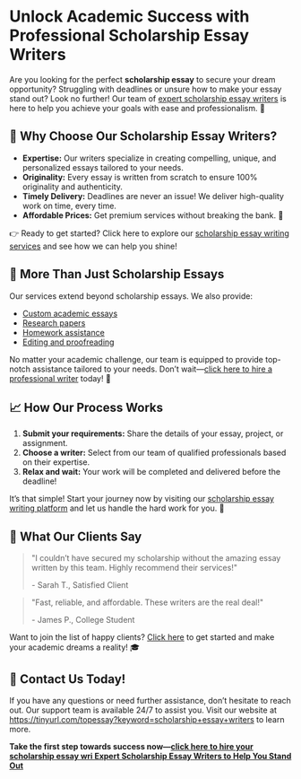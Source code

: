 <h1>Unlock Academic Success with Professional Scholarship Essay Writers</h1>

<p>Are you looking for the perfect <strong>scholarship essay</strong> to secure your dream opportunity? Struggling with deadlines or unsure how to make your essay stand out? Look no further! Our team of <a href="https://tinyurl.com/topessay?keyword=scholarship+essay+writers" target="_blank">expert scholarship essay writers</a> is here to help you achieve your goals with ease and professionalism. 🌟</p>

<h2>🎯 Why Choose Our Scholarship Essay Writers?</h2>

<ul>
    <li><strong>Expertise:</strong> Our writers specialize in creating compelling, unique, and personalized essays tailored to your needs.</li>
    <li><strong>Originality:</strong> Every essay is written from scratch to ensure 100% originality and authenticity.</li>
    <li><strong>Timely Delivery:</strong> Deadlines are never an issue! We deliver high-quality work on time, every time.</li>
    <li><strong>Affordable Prices:</strong> Get premium services without breaking the bank. 🤑</li>
</ul>

<p>👉 Ready to get started? Click here to explore our <a href="https://tinyurl.com/topessay?keyword=scholarship+essay+writers" target="_blank">scholarship essay writing services</a> and see how we can help you shine!</p>

<h2>📝 More Than Just Scholarship Essays</h2>

<p>Our services extend beyond scholarship essays. We also provide:</p>
<ul>
    <li><a href="https://tinyurl.com/topessay?keyword=scholarship+essay+writers" target="_blank">Custom academic essays</a></li>
    <li><a href="https://tinyurl.com/topessay?keyword=scholarship+essay+writers" target="_blank">Research papers</a></li>
    <li><a href="https://tinyurl.com/topessay?keyword=scholarship+essay+writers" target="_blank">Homework assistance</a></li>
    <li><a href="https://tinyurl.com/topessay?keyword=scholarship+essay+writers" target="_blank">Editing and proofreading</a></li>
</ul>

<p>No matter your academic challenge, our team is equipped to provide top-notch assistance tailored to your needs. Don’t wait—<a href="https://tinyurl.com/topessay?keyword=scholarship+essay+writers" target="_blank">click here to hire a professional writer</a> today! 🚀</p>

<h2>📈 How Our Process Works</h2>

<ol>
    <li><strong>Submit your requirements:</strong> Share the details of your essay, project, or assignment.</li>
    <li><strong>Choose a writer:</strong> Select from our team of qualified professionals based on their expertise.</li>
    <li><strong>Relax and wait:</strong> Your work will be completed and delivered before the deadline!</li>
</ol>

<p>It’s that simple! Start your journey now by visiting our <a href="https://tinyurl.com/topessay?keyword=scholarship+essay+writers" target="_blank">scholarship essay writing platform</a> and let us handle the hard work for you. 💼</p>

<h2>🌟 What Our Clients Say</h2>

<blockquote>
    <p>"I couldn’t have secured my scholarship without the amazing essay written by this team. Highly recommend their services!"</p>
    <footer>- Sarah T., Satisfied Client</footer>
</blockquote>

<blockquote>
    <p>"Fast, reliable, and affordable. These writers are the real deal!"</p>
    <footer>- James P., College Student</footer>
</blockquote>

<p>Want to join the list of happy clients? <a href="https://tinyurl.com/topessay?keyword=scholarship+essay+writers" target="_blank">Click here</a> to get started and make your academic dreams a reality! 🎓</p>

<h2>📩 Contact Us Today!</h2>

<p>If you have any questions or need further assistance, don’t hesitate to reach out. Our support team is available 24/7 to assist you. Visit our website at <a href="https://tinyurl.com/topessay?keyword=scholarship+essay+writers" target="_blank">https://tinyurl.com/topessay?keyword=scholarship+essay+writers</a> to learn more.</p>

<p><strong>Take the first step towards success now—<a href="https://tinyurl.com/topessay?keyword=scholarship+essay+writers" target="_blank">click here to hire your scholarship essay wri
Expert Scholarship Essay Writers to Help You Stand Out
